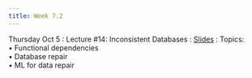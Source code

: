 ```yaml
---
title: Week 7.2
---
```


Thursday Oct 5
: Lecture #14: Inconsistent Databases
  : [Slides](https://docs.google.com/presentation/d/17ckcWOdy51E9Xv2KAf8ZRRaBzQ1P-AcE/edit?usp=sharing&ouid=107445138954532774881&rtpof=true&sd=true)
: Topics: <br> &#x2022; Functional dependencies <br> &#x2022;  Database repair <br> &#x2022; ML for data repair
